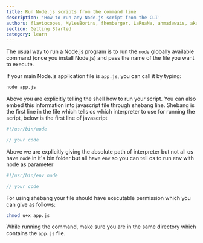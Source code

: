 ```yaml
---
title: Run Node.js scripts from the command line
description: 'How to run any Node.js script from the CLI'
authors: flaviocopes, MylesBorins, fhemberger, LaRuaNa, ahmadawais, akazyti
section: Getting Started
category: learn
---
```


The usual way to run a Node.js program is to run the `node` globally available command (once you install Node.js) and pass the name of the file you want to execute.

If your main Node.js application file is `app.js`, you can call it by typing:

```bash
node app.js
```

Above you are explicitly telling the shell how to run your script. You can also embed this information into javascript file through shebang line. Shebang is the first line in the file which tells os which interpreter to use for running the script, below is the first line of javascript

```javascript
#!/usr/bin/node

// your code
```

Above we are explicitly giving the absolute path of interpreter but not all os have `node` in it's bin folder but all have `env` so you can tell os to run env with node as parameter

```javascript
#!/usr/bin/env node

// your code
```

For using shebang your file should have executable permission which you can give as follows:

```bash
chmod u+x app.js
```

While running the command, make sure you are in the same directory which contains the `app.js` file.
